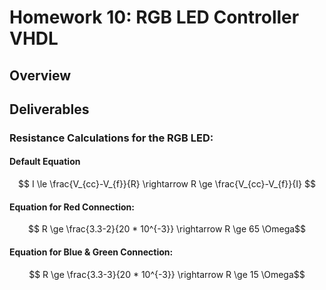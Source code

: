 # Homework 10: RGB LED Controller VHDL

## Overview

## Deliverables

### Resistance Calculations for the RGB LED:

#### Default Equation

$$ I \le \frac{V_{cc}-V_{f}}{R} \rightarrow R \ge \frac{V_{cc}-V_{f}}{I} $$

#### Equation for Red Connection:

$$ R \ge \frac{3.3-2}{20 * 10^{-3}} \rightarrow R \ge 65 \Omega$$ 

#### Equation for Blue & Green Connection:

$$ R \ge \frac{3.3-3}{20 * 10^{-3}} \rightarrow R \ge 15 \Omega$$ 
